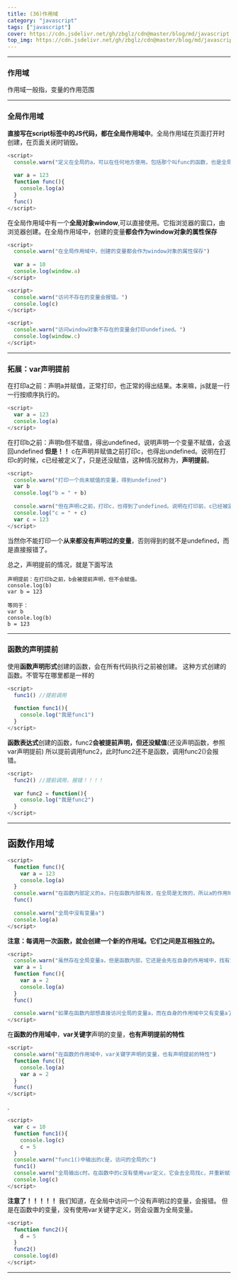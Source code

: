 ```yaml
---
title: (36)作用域
category: "javascript"
tags: ["javascript"]
cover: https://cdn.jsdelivr.net/gh/zbglz/cdn@master/blog/md/javascript.svg
top_img: https://cdn.jsdelivr.net/gh/zbglz/cdn@master/blog/md/javascript.svg
---
```


***

### 作用域

作用域一般指，变量的作用范围

***

### 全局作用域

**直接写在script标签中的JS代码，都在全局作用域中**。全局作用域在页面打开时创建，在页面关闭时销毁。


```js js
<script>
  console.warn("定义在全局的a，可以在任何地方使用。包括那个叫func的函数，也是全局函数。")
  
  var a = 123
  function func(){
    console.log(a)
  }
  func()
</script>
```


在全局作用域中有一个**全局对象window**,可以直接使用。它指浏览器的窗口，由浏览器创建。在全局作用域中，创建的变量**都会作为window对象的属性保存**


```js js
<script>
  console.warn("在全局作用域中，创建的变量都会作为window对象的属性保存")
  
  var a = 10
  console.log(window.a)
</script>

<script>
  console.warn("访问不存在的变量会报错。")
  console.log(c)
</script>

<script>
  console.warn("访问window对象不存在的变量会打印undefined。")
  console.log(window.c)
</script>
```


***

### 拓展：var声明提前

在打印a之前：声明a并赋值，正常打印，也正常的得出结果。本来嘛，js就是一行一行按顺序执行的。

```js js
<script>
  var a = 123
  console.log(a)
</script>
```

在打印b之前：声明b但不赋值，得出undefined，说明声明一个变量不赋值，会返回undefined
**但是！！** c在声明并赋值之前打印c，也得出undefined。说明在打印c的时候，c已经被定义了，只是还没赋值，这种情况就称为，**声明提前**。

```js js
<script>
  console.warn("打印一个尚未赋值的变量，得到undefined")
  var b
  console.log("b = " + b)
  
  console.warn("但在声明c之前，打印c，也得到了undefined。说明在打印前，c已经被定义了，只是还没赋值，这种情况就称为，声明提前")
  console.log("c = " + c)
  var c = 123
</script>
```

当然你不能打印一个**从来都没有声明过的变量**，否则得到的就不是undefined，而是直接报错了。

总之，声明提前的情况，就是下面写法


    声明提前：在打印b之前，b会被提前声明，但不会赋值。
    console.log(b)
    var b = 123
    
    等同于：
    var b
    console.log(b)
    b = 123

***

### 函数的声明提前

使用**函数声明形式**创建的函数，会在所有代码执行之前被创建。
这种方式创建的函数。不管写在哪里都是一样的

```js js
<script>
  func1() //提前调用
          
  function func1(){
    console.log("我是func1")
  }
</script>
```

**函数表达式**创建的函数，func2**会被提前声明，但还没赋值**(还没声明函数，参照var声明提前)
所以提前调用func2，此时func2还不是函数，调用func2()会报错。

```js js
<script>
  func2() //提前调用，报错！！！！
          
  var func2 = function(){
    console.log("我是func2")
  }
</script>
```


***

## 函数作用域

```js js
<script>
  function func(){
    var a = 123
    console.log(a) 
  }
  console.warn("在函数内部定义的a，只在函数内部有效，在全局是无效的，所以a的作用域，只在func函数的内部")
  func()
  
  console.warn("全局中没有变量a")
  console.log(a) 
</script>
```

**注意：每调用一次函数，就会创建一个新的作用域。它们之间是互相独立的。**

```js js
<script>
  console.warn("虽然存在全局变量a，但是函数内部，它还是会先在自身的作用域中，找有没有变量a，有就直接使用，没有才会去找全局。")
  var a = 1
  function func(){
    var a = 2
    console.log(a) 
  }
  func() 
  
  console.warn("如果在函数内部想直接访问全局的变量a，而在自身的作用域中又有变量a了，可以通过window对象访问，console.log(window.a)")
</script>
```

在**函数的作用域中**，**var关键字**声明的变量，**也有声明提前的特性**


```js js
<script>
  console.warn("在函数的作用域中，var关键字声明的变量，也有声明提前的特性")
  function func(){
    console.log(a) 
    var a = 2
  }
  func()
</script>
```

.

```js js
<script>
  var c = 10
  function func1(){
    console.log(c)
    c = 5
  }
  console.warn("func1()中输出的c是，访问的全局的c")
  func1()
  console.warn("全局输出c时。在函数中的c没有使用var定义，它会去全局找c，并重新赋值。")
  console.log(c)
</script>
```

**注意了！！！！！**
我们知道，在全局中访问一个没有声明过的变量，会报错。
但是在函数中的变量，没有使用var关键字定义，则会设置为全局变量。

```js js
<script>
  function func2(){
    d = 5
  }
  func2()
  console.log(d)
</script>
```

***

